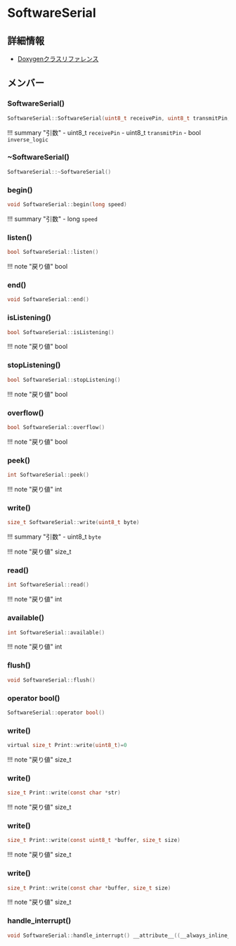 # SoftwareSerial



## 詳細情報

- [Doxygenクラスリファレンス](https://lang-ship.com/reference/Arduino/latest/class_software_serial.html)

## メンバー

### SoftwareSerial()



```c
SoftwareSerial::SoftwareSerial(uint8_t receivePin, uint8_t transmitPin, bool inverse_logic=false)
```

!!! summary "引数"
	- uint8_t `receivePin` 
	- uint8_t `transmitPin` 
	- bool `inverse_logic` 



### ~SoftwareSerial()



```c
SoftwareSerial::~SoftwareSerial()
```



### begin()



```c
void SoftwareSerial::begin(long speed)
```

!!! summary "引数"
	- long `speed` 



### listen()



```c
bool SoftwareSerial::listen()
```

!!! note "戻り値"
	bool



### end()



```c
void SoftwareSerial::end()
```



### isListening()



```c
bool SoftwareSerial::isListening()
```

!!! note "戻り値"
	bool



### stopListening()



```c
bool SoftwareSerial::stopListening()
```

!!! note "戻り値"
	bool



### overflow()



```c
bool SoftwareSerial::overflow()
```

!!! note "戻り値"
	bool



### peek()



```c
int SoftwareSerial::peek()
```

!!! note "戻り値"
	int



### write()



```c
size_t SoftwareSerial::write(uint8_t byte)
```

!!! summary "引数"
	- uint8_t `byte` 

!!! note "戻り値"
	size_t



### read()



```c
int SoftwareSerial::read()
```

!!! note "戻り値"
	int



### available()



```c
int SoftwareSerial::available()
```

!!! note "戻り値"
	int



### flush()



```c
void SoftwareSerial::flush()
```



### operator bool()



```c
SoftwareSerial::operator bool()
```



### write()



```c
virtual size_t Print::write(uint8_t)=0
```

!!! note "戻り値"
	size_t



### write()



```c
size_t Print::write(const char *str)
```

!!! note "戻り値"
	size_t



### write()



```c
size_t Print::write(const uint8_t *buffer, size_t size)
```

!!! note "戻り値"
	size_t



### write()



```c
size_t Print::write(const char *buffer, size_t size)
```

!!! note "戻り値"
	size_t



### handle_interrupt()



```c
void SoftwareSerial::handle_interrupt() __attribute__((__always_inline__))
```



